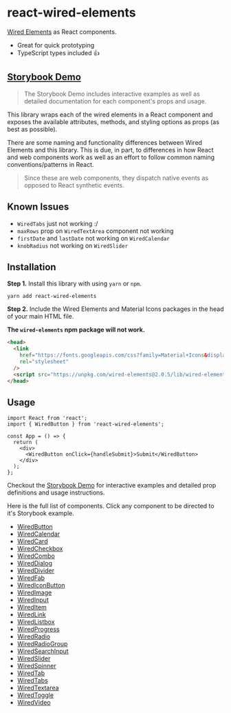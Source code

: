 # react-wired-elements

[Wired Elements](https://wiredjs.com/) as React components.

- Great for quick prototyping
- TypeScript types included 👍

## **[Storybook Demo](https://www.react-wired-elements.netlify.com)**

> The Storybook Demo includes interactive examples as well as detailed documentation for each component's props and usage.

This library wraps each of the wired elements in a React component and exposes the available attributes, methods, and styling options as props (as best as possible).

There are some naming and functionality differences between Wired Elements and this library. This is due, in part, to differences in how React and web components work as well as an effort to follow common naming conventions/patterns in React.

> Since these are web components, they dispatch native events as opposed to React synthetic events.

## Known Issues

- `WiredTabs` just not working :/
- `maxRows` prop on `WiredTextArea` component not working
- `firstDate` and `lastDate` not working on `WiredCalendar`
- `knobRadius` not working on `WiredSlider`

## Installation

**Step 1.** Install this library with using `yarn` or `npm`.

```
yarn add react-wired-elements
```

**Step 2.** Include the Wired Elements and Material Icons packages in the head of your main HTML file.

**The `wired-elements` npm package will not work.**

```html
<head>
  <link
    href="https://fonts.googleapis.com/css?family=Material+Icons&display=block"
    rel="stylesheet"
  />
  <script src="https://unpkg.com/wired-elements@2.0.5/lib/wired-elements-bundled.js"></script>
</head>
```

## Usage

```tsx
import React from 'react';
import { WiredButton } from 'react-wired-elements';

const App = () => {
  return (
    <div>
      <WiredButton onClick={handleSubmit}>Submit</WiredButton>
    </div>
  );
};
```

Checkout the [Storybook Demo](https://www.react-wired-elements.netlify.com) for interactive examples and detailed prop definitions and usage instructions.

Here is the full list of components. Click any component to be directed to it's Storybook example.

- [WiredButton](https://www.react-wired-elements.netlify.com/?path=/story/wiredbutton--default)
- [WiredCalendar](https://www.react-wired-elements.netlify.com/?path=/story/wiredcalendar--default)
- [WiredCard](https://www.react-wired-elements.netlify.com/?path=/story/wiredcard--default)
- [WiredCheckbox](https://www.react-wired-elements.netlify.com/?path=/story/wiredcheckbox--default)
- [WiredCombo](https://www.react-wired-elements.netlify.com/?path=/story/wiredcombo--default)
- [WiredDialog](https://www.react-wired-elements.netlify.com/?path=/story/wireddialog--default)
- [WiredDivider](https://www.react-wired-elements.netlify.com/?path=/story/wireddivider--default)
- [WiredFab](https://www.react-wired-elements.netlify.com/?path=/story/wiredfab--default)
- [WiredIconButton](https://www.react-wired-elements.netlify.com/?path=/story/wirediconbutton--default)
- [WiredImage](https://www.react-wired-elements.netlify.com/?path=/story/wiredimage--default)
- [WiredInput](https://www.react-wired-elements.netlify.com/?path=/story/wiredinput--default)
- [WiredItem](https://www.react-wired-elements.netlify.com/?path=/story/wireditem--default)
- [WiredLink](https://www.react-wired-elements.netlify.com/?path=/story/wiredlink--default)
- [WiredListbox](https://www.react-wired-elements.netlify.com/?path=/story/wiredlistbox--default)
- [WiredProgress](https://www.react-wired-elements.netlify.com/?path=/story/wiredprogress--default)
- [WiredRadio](https://www.react-wired-elements.netlify.com/?path=/story/wiredradio--default)
- [WiredRadioGroup](https://www.react-wired-elements.netlify.com/?path=/story/wiredradiogroup--default)
- [WiredSearchInput](https://www.react-wired-elements.netlify.com/?path=/story/wiredsearchinput--default)
- [WiredSlider](https://www.react-wired-elements.netlify.com/?path=/story/wiredslider--default)
- [WiredSpinner](https://www.react-wired-elements.netlify.com/?path=/story/wiredspinner--default)
- [WiredTab](https://www.react-wired-elements.netlify.com/?path=/story/wiredtab--default)
- [WiredTabs](https://www.react-wired-elements.netlify.com/?path=/story/wiredtabs--default)
- [WiredTextarea](https://www.react-wired-elements.netlify.com/?path=/story/wiredtextarea--default)
- [WiredToggle](https://www.react-wired-elements.netlify.com/?path=/story/wiredtoggle--default)
- [WiredVideo](https://www.react-wired-elements.netlify.com/?path=/story/wiredvideo--default)
